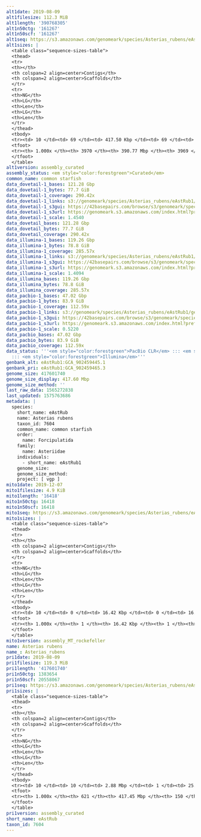 ```yaml
---
alt1date: 2019-08-09
alt1filesize: 112.3 MiB
alt1length: '390768305'
alt1n50ctg: '161267'
alt1n50scf: '161267'
alt1seq: https://s3.amazonaws.com/genomeark/species/Asterias_rubens/eAstRub1/assembly_curated/eAstRub1.alt.cur.20190809.fasta.gz
alt1sizes: |
  <table class="sequence-sizes-table">
  <thead>
  <tr>
  <th></th>
  <th colspan=2 align=center>Contigs</th>
  <th colspan=2 align=center>Scaffolds</th>
  </tr>
  <tr>
  <th>NG</th>
  <th>LG</th>
  <th>Len</th>
  <th>LG</th>
  <th>Len</th>
  </tr>
  </thead>
  <tbody>
  <tr><td> 10 </td><td> 69 </td><td> 417.50 Kbp </td><td> 69 </td><td> 417.50 Kbp </td></tr><tr><td> 20 </td><td> 177 </td><td> 317.25 Kbp </td><td> 177 </td><td> 317.25 Kbp </td></tr><tr><td> 30 </td><td> 316 </td><td> 250.09 Kbp </td><td> 316 </td><td> 250.09 Kbp </td></tr><tr><td> 40 </td><td> 492 </td><td> 201.45 Kbp </td><td> 492 </td><td> 201.45 Kbp </td></tr><tr style="background-color:#cccccc;"><td> 50 </td><td> 709 </td><td> 161.27 Kbp </td><td> 709 </td><td> 161.27 Kbp </td></tr><tr><td> 60 </td><td> 984 </td><td> 125.50 Kbp </td><td> 984 </td><td> 125.50 Kbp </td></tr><tr><td> 70 </td><td> 1340 </td><td> 95.76 Kbp </td><td> 1340 </td><td> 95.76 Kbp </td></tr><tr><td> 80 </td><td> 1811 </td><td> 70.84 Kbp </td><td> 1811 </td><td> 70.84 Kbp </td></tr><tr><td> 90 </td><td> 2485 </td><td> 46.60 Kbp </td><td> 2485 </td><td> 46.60 Kbp </td></tr><tr><td> 100 </td><td> 3969 </td><td> 135  bp </td><td> 3968 </td><td> 135  bp </td></tr></tbody>
  <tfoot>
  <tr><th> 1.000x </th><th> 3970 </th><th> 390.77 Mbp </th><th> 3969 </th><th> 390.77 Mbp </th></tr>
  </tfoot>
  </table>
alt1version: assembly_curated
assembly_status: <em style="color:forestgreen">Curated</em>
common_name: common starfish
data_dovetail-1_bases: 121.28 Gbp
data_dovetail-1_bytes: 77.7 GiB
data_dovetail-1_coverage: 290.42x
data_dovetail-1_links: s3://genomeark/species/Asterias_rubens/eAstRub1/genomic_data/dovetail/<br>
data_dovetail-1_s3gui: https://42basepairs.com/browse/s3/genomeark/species/Asterias_rubens/eAstRub1/genomic_data/dovetail/
data_dovetail-1_s3url: https://genomeark.s3.amazonaws.com/index.html?prefix=species/Asterias_rubens/eAstRub1/genomic_data/dovetail/
data_dovetail-1_scale: 1.4540
data_dovetail_bases: 121.28 Gbp
data_dovetail_bytes: 77.7 GiB
data_dovetail_coverage: 290.42x
data_illumina-1_bases: 119.26 Gbp
data_illumina-1_bytes: 78.8 GiB
data_illumina-1_coverage: 285.57x
data_illumina-1_links: s3://genomeark/species/Asterias_rubens/eAstRub1/genomic_data/illumina/<br>
data_illumina-1_s3gui: https://42basepairs.com/browse/s3/genomeark/species/Asterias_rubens/eAstRub1/genomic_data/illumina/
data_illumina-1_s3url: https://genomeark.s3.amazonaws.com/index.html?prefix=species/Asterias_rubens/eAstRub1/genomic_data/illumina/
data_illumina-1_scale: 1.4094
data_illumina_bases: 119.26 Gbp
data_illumina_bytes: 78.8 GiB
data_illumina_coverage: 285.57x
data_pacbio-1_bases: 47.02 Gbp
data_pacbio-1_bytes: 83.9 GiB
data_pacbio-1_coverage: 112.59x
data_pacbio-1_links: s3://genomeark/species/Asterias_rubens/eAstRub1/genomic_data/pacbio/<br>
data_pacbio-1_s3gui: https://42basepairs.com/browse/s3/genomeark/species/Asterias_rubens/eAstRub1/genomic_data/pacbio/
data_pacbio-1_s3url: https://genomeark.s3.amazonaws.com/index.html?prefix=species/Asterias_rubens/eAstRub1/genomic_data/pacbio/
data_pacbio-1_scale: 0.5220
data_pacbio_bases: 47.02 Gbp
data_pacbio_bytes: 83.9 GiB
data_pacbio_coverage: 112.59x
data_status: '''<em style="color:forestgreen">PacBio CLR</em> ::: <em style="color:forestgreen">Dovetail</em>
  ::: <em style="color:forestgreen">Illumina</em>'''
genbank_alt: eAstRub1:GCA_902459445.1
genbank_pri: eAstRub1:GCA_902459465.3
genome_size: 417601740
genome_size_display: 417.60 Mbp
genome_size_method: ''
last_raw_data: 1565272838
last_updated: 1575763686
metadata: |
  species:
    short_name: eAstRub
    name: Asterias rubens
    taxon_id: 7604
    common_name: common starfish
    order:
      name: Forcipulatida
    family:
      name: Asteriidae
    individuals:
      - short_name: eAstRub1
    genome_size:
    genome_size_method:
    project: [ vgp ]
mito1date: 2019-12-07
mito1filesize: 4.9 KiB
mito1length: '16418'
mito1n50ctg: 16418
mito1n50scf: 16418
mito1seq: https://s3.amazonaws.com/genomeark/species/Asterias_rubens/eAstRub1/assembly_MT_rockefeller/eAstRub1.MT.20191207.fasta.gz
mito1sizes: |
  <table class="sequence-sizes-table">
  <thead>
  <tr>
  <th></th>
  <th colspan=2 align=center>Contigs</th>
  <th colspan=2 align=center>Scaffolds</th>
  </tr>
  <tr>
  <th>NG</th>
  <th>LG</th>
  <th>Len</th>
  <th>LG</th>
  <th>Len</th>
  </tr>
  </thead>
  <tbody>
  <tr><td> 10 </td><td> 0 </td><td> 16.42 Kbp </td><td> 0 </td><td> 16.42 Kbp </td></tr><tr><td> 20 </td><td> 0 </td><td> 16.42 Kbp </td><td> 0 </td><td> 16.42 Kbp </td></tr><tr><td> 30 </td><td> 0 </td><td> 16.42 Kbp </td><td> 0 </td><td> 16.42 Kbp </td></tr><tr><td> 40 </td><td> 0 </td><td> 16.42 Kbp </td><td> 0 </td><td> 16.42 Kbp </td></tr><tr style="background-color:#cccccc;"><td> 50 </td><td> 0 </td><td style="background-color:#ff8888;"> 16.42 Kbp </td><td> 0 </td><td style="background-color:#ff8888;"> 16.42 Kbp </td></tr><tr><td> 60 </td><td> 0 </td><td> 16.42 Kbp </td><td> 0 </td><td> 16.42 Kbp </td></tr><tr><td> 70 </td><td> 0 </td><td> 16.42 Kbp </td><td> 0 </td><td> 16.42 Kbp </td></tr><tr><td> 80 </td><td> 0 </td><td> 16.42 Kbp </td><td> 0 </td><td> 16.42 Kbp </td></tr><tr><td> 90 </td><td> 0 </td><td> 16.42 Kbp </td><td> 0 </td><td> 16.42 Kbp </td></tr><tr><td> 100 </td><td> 0 </td><td> 16.42 Kbp </td><td> 0 </td><td> 16.42 Kbp </td></tr></tbody>
  <tfoot>
  <tr><th> 1.000x </th><th> 1 </th><th> 16.42 Kbp </th><th> 1 </th><th> 16.42 Kbp </th></tr>
  </tfoot>
  </table>
mito1version: assembly_MT_rockefeller
name: Asterias rubens
name_: Asterias_rubens
pri1date: 2019-08-09
pri1filesize: 119.3 MiB
pri1length: '417601740'
pri1n50ctg: 1383654
pri1n50scf: 20558067
pri1seq: https://s3.amazonaws.com/genomeark/species/Asterias_rubens/eAstRub1/assembly_curated/eAstRub1.pri.cur.20190809.fasta.gz
pri1sizes: |
  <table class="sequence-sizes-table">
  <thead>
  <tr>
  <th></th>
  <th colspan=2 align=center>Contigs</th>
  <th colspan=2 align=center>Scaffolds</th>
  </tr>
  <tr>
  <th>NG</th>
  <th>LG</th>
  <th>Len</th>
  <th>LG</th>
  <th>Len</th>
  </tr>
  </thead>
  <tbody>
  <tr><td> 10 </td><td> 10 </td><td> 2.88 Mbp </td><td> 1 </td><td> 25.66 Mbp </td></tr><tr><td> 20 </td><td> 26 </td><td> 2.43 Mbp </td><td> 3 </td><td> 22.72 Mbp </td></tr><tr><td> 30 </td><td> 45 </td><td> 2.02 Mbp </td><td> 4 </td><td> 22.60 Mbp </td></tr><tr><td> 40 </td><td> 67 </td><td> 1.76 Mbp </td><td> 6 </td><td> 21.89 Mbp </td></tr><tr style="background-color:#cccccc;"><td> 50 </td><td> 93 </td><td style="background-color:#88ff88;"> 1.38 Mbp </td><td> 8 </td><td style="background-color:#88ff88;"> 20.56 Mbp </td></tr><tr><td> 60 </td><td> 126 </td><td> 1.11 Mbp </td><td> 10 </td><td> 18.07 Mbp </td></tr><tr><td> 70 </td><td> 168 </td><td> 0.88 Mbp </td><td> 13 </td><td> 14.67 Mbp </td></tr><tr><td> 80 </td><td> 224 </td><td> 0.63 Mbp </td><td> 16 </td><td> 13.49 Mbp </td></tr><tr><td> 90 </td><td> 306 </td><td> 390.85 Kbp </td><td> 19 </td><td> 12.66 Mbp </td></tr><tr><td> 100 </td><td> 620 </td><td> 6.70 Kbp </td><td> 149 </td><td> 13.68 Kbp </td></tr></tbody>
  <tfoot>
  <tr><th> 1.000x </th><th> 621 </th><th> 417.45 Mbp </th><th> 150 </th><th> 417.60 Mbp </th></tr>
  </tfoot>
  </table>
pri1version: assembly_curated
short_name: eAstRub
taxon_id: 7604
---
```

